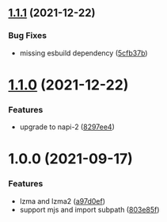 ## [1.1.1](https://github.com/Brooooooklyn/lzma/compare/v1.1.0...v1.1.1) (2021-12-22)


### Bug Fixes

* missing esbuild dependency ([5cfb37b](https://github.com/Brooooooklyn/lzma/commit/5cfb37b41d65528a36f701ce4aa7ba8a089be52f))



# [1.1.0](https://github.com/Brooooooklyn/lzma/compare/v1.0.0...v1.1.0) (2021-12-22)


### Features

* upgrade to napi-2 ([8297ee4](https://github.com/Brooooooklyn/lzma/commit/8297ee4f6a8c5693396dcbd9066db59b42d5e942))



# 1.0.0 (2021-09-17)

### Features

- lzma and lzma2 ([a97d0ef](https://github.com/Brooooooklyn/lzma/commit/a97d0ef74ead7eececaad17e5201d50e11c3e662))
- support mjs and import subpath ([803e85f](https://github.com/Brooooooklyn/lzma/commit/803e85f5671f2dec3c57a0e574de62a75e64e08c))
